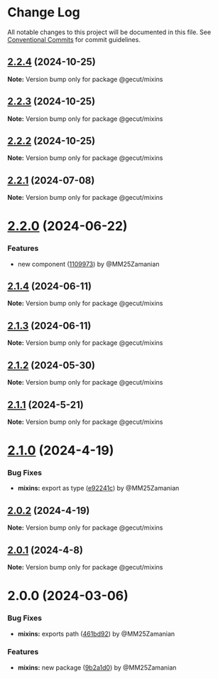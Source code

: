 # Change Log

All notable changes to this project will be documented in this file.
See [Conventional Commits](https://conventionalcommits.org) for commit guidelines.

## [2.2.4](https://github.com/gecut/hybrid-ui/compare/@gecut/mixins@2.2.3...@gecut/mixins@2.2.4) (2024-10-25)

**Note:** Version bump only for package @gecut/mixins

## [2.2.3](https://github.com/gecut/hybrid-ui/compare/@gecut/mixins@2.2.2...@gecut/mixins@2.2.3) (2024-10-25)

**Note:** Version bump only for package @gecut/mixins

## [2.2.2](https://github.com/gecut/hybrid-ui/compare/@gecut/mixins@2.2.1...@gecut/mixins@2.2.2) (2024-10-25)

**Note:** Version bump only for package @gecut/mixins

## [2.2.1](https://github.com/gecut/hybrid-ui/compare/@gecut/mixins@2.2.0...@gecut/mixins@2.2.1) (2024-07-08)

**Note:** Version bump only for package @gecut/mixins

# [2.2.0](https://github.com/gecut/hybrid-ui/compare/@gecut/mixins@2.1.4...@gecut/mixins@2.2.0) (2024-06-22)

### Features

- new component ([1109973](https://github.com/gecut/hybrid-ui/commit/1109973af2c60a59fda7560166f2644fc2c3e593)) by @MM25Zamanian

## [2.1.4](https://github.com/gecut/hybrid-ui/compare/@gecut/mixins@2.1.3...@gecut/mixins@2.1.4) (2024-06-11)

**Note:** Version bump only for package @gecut/mixins

## [2.1.3](https://github.com/gecut/hybrid-ui/compare/@gecut/mixins@2.1.2...@gecut/mixins@2.1.3) (2024-06-11)

**Note:** Version bump only for package @gecut/mixins

## [2.1.2](https://github.com/gecut/hybrid-ui/compare/@gecut/mixins@2.1.1...@gecut/mixins@2.1.2) (2024-05-30)

**Note:** Version bump only for package @gecut/mixins

## [2.1.1](https://github.com/gecut/hybrid-ui/compare/@gecut/mixins@2.1.0...@gecut/mixins@2.1.1) (2024-5-21)

**Note:** Version bump only for package @gecut/mixins

# [2.1.0](https://github.com/gecut/hybrid-ui/compare/@gecut/mixins@2.0.2...@gecut/mixins@2.1.0) (2024-4-19)

### Bug Fixes

- **mixins:** export as type ([e92241c](https://github.com/gecut/hybrid-ui/commit/e92241c6466a13898b1ab7daa9ebfc4f2650bc69)) by @MM25Zamanian

## [2.0.2](https://github.com/gecut/hybrid-ui/compare/@gecut/mixins@2.0.1...@gecut/mixins@2.0.2) (2024-4-19)

**Note:** Version bump only for package @gecut/mixins

## [2.0.1](https://github.com/gecut/hybrid-ui/compare/@gecut/mixins@2.0.0...@gecut/mixins@2.0.1) (2024-4-8)

**Note:** Version bump only for package @gecut/mixins

# 2.0.0 (2024-03-06)

### Bug Fixes

- **mixins:** exports path ([461bd92](https://github.com/gecut/hybrid-ui/commit/461bd92c9a1b2ea106e9be4de695e5087799da0a)) by @MM25Zamanian

### Features

- **mixins:** new package ([9b2a1d0](https://github.com/gecut/hybrid-ui/commit/9b2a1d01ee7fa6eae9cc39088245870e02ab701e)) by @MM25Zamanian
